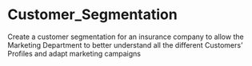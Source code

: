 # Customer_Segmentation
 Create a customer segmentation for an insurance company to allow the Marketing Department to better understand all the different Customers’ Profiles and adapt marketing campaigns
